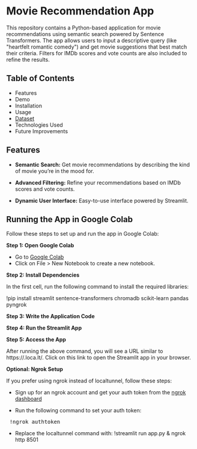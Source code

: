 # Movie Recommendation App

This repository contains a Python-based application for movie recommendations using semantic search powered by Sentence Transformers. The app allows users to input a descriptive query (like "heartfelt romantic comedy") and get movie suggestions that best match their criteria. Filters for IMDb scores and vote counts are also included to refine the results.

## Table of Contents

- Features
- Demo
- Installation
- Usage
- [Dataset](https://raw.githubusercontent.com/datum-oracle/netflix-movie-titles/main/titles.csv)
- Technologies Used
- Future Improvements

## Features

- **Semantic Search:** Get movie recommendations by describing the kind of movie you’re in the mood for.
  
- **Advanced Filtering:** Refine your recommendations based on IMDb scores and vote counts.
  
- **Dynamic User Interface:** Easy-to-use interface powered by Streamlit.

## Running the App in Google Colab

Follow these steps to set up and run the app in Google Colab:

**Step 1: Open Google Colab**

- Go to [Google Colab](https://colab.research.google.com/)
- Click on File > New Notebook to create a new notebook.

**Step 2: Install Dependencies**

In the first cell, run the following command to install the required libraries:

!pip install streamlit sentence-transformers chromadb scikit-learn pandas pyngrok

**Step 3: Write the Application Code**

**Step 4: Run the Streamlit App**

**Step 5: Access the App**

After running the above command, you will see a URL similar to https://<random-string>.loca.lt/. Click on this link to open the Streamlit app in your browser.

**Optional: Ngrok Setup**

If you prefer using ngrok instead of localtunnel, follow these steps:

- Sign up for an ngrok account and get your auth token from the [ngrok dashboard](https://dashboard.ngrok.com/get-started/your-authtoken)

- Run the following command to set your auth token:
<pre>
 !ngrok authtoken <your_auth_token>
</pre>

- Replace the localtunnel command with:
 !streamlit run app.py & ngrok http 8501
